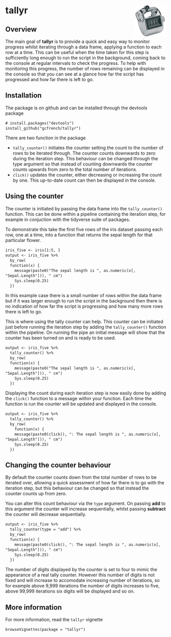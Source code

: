 # tallyr <img src="man/figures/tally_counter.png" align="right" />

## Overview

The main goal of **tallyr** is to provide a quick and easy way to monitor progress whilst iterating 
through a data frame, applying a function to each row at a time. This can be useful when the time 
taken for this step is sufficiently long enough to run the script in the background, coming back to 
the console at regular intervals to check the progress. To help with monitoring this progress, the
number of rows remaining can be displayed in the console so that you can see at a
glance how far the script has progressed and how far there is left to go.

## Installation

The package is on github and can be installed through the devtools package
```{r, eval = FALSE}
# install.packages("devtools")
install_github("gcfrench/tallyr")
```

There are two function in the package

* `tally_counter()` initiates the counter setting the count to the number of rows to be iterated 
through. The counter counts downwards to zero during the iteration step. This behaviour can be 
changed through the type argument so that instead of counting downwards the counter counts upwards
from zero to the total number of iterations. 
* `click()` updates the counter, either decreasing or
increasing the count by one. This up-to-date count can then be displayed in the console.

## Using the counter

The counter is initiated by passing the data frame into the `tally_counter()` function. This can be
done within a pipeline containing the iteration step, for example in conjuction with the tidyverse
suite of packages.

To demonstrate this take the first five rows of the iris dataset passing each row, one at a time,
into a function that returns the sepal length for that particular flower.

```{r}
iris_five <- iris[1:5, ]
output <- iris_five %>% 
  by_row(
  function(x) {
    message(paste0("The sepal length is ", as.numeric(x[, "Sepal.Length"])), " cm")
    Sys.sleep(0.25)
  })
```

In this example case there is a small number of rows within the data frame but if it was larger
enough to run the script in the background then there is no indication of how far the script is
progressing and how many more rows there is left to go.

This is where using the tally counter can help. This counter can be initiated just before running
the iteration step by adding the `tally_counter()` function within the pipeline. On running the pipe
an initial message will show that the counter has been turned on and is ready to be used.

```{r}
output <- iris_five %>% 
  tally_counter() %>% 
  by_row(
  function(x) {
    message(paste0("The sepal length is ", as.numeric(x[, "Sepal.Length"])), " cm")
    Sys.sleep(0.25)
  })
```

Displaying the count during each iteration step is now easily done by adding the `click()` function
to a message within your function. Each time the function is run the counter will be updated and
displayed in the console.

```{r}
output <- iris_five %>% 
  tally_counter() %>% 
  by_row(
    function(x) {
    message(paste0(click(), ": The sepal length is ", as.numeric(x[, "Sepal.Length"])), " cm")
    Sys.sleep(0.25)
  })
```

## Changing the counter behaviour

By default the counter counts down from the total number of rows to be iterated over, allowing a
quick assessment of how far there is to go with the iteration step, but this behaviour can be 
changed so that instead the counter counts up from zero.

You can alter this count behaviour via the `type` argument. On passing **add** to this argument the 
counter will increase sequentially, whilst passing **subtract** the counter will decrease 
sequentially.

```{r}
output <- iris_five %>% 
  tally_counter(type = "add") %>% 
  by_row(
  function(x) {
    message(paste0(click(), ": The sepal length is ", as.numeric(x[, "Sepal.Length"])), " cm")
    Sys.sleep(0.25)
  })
```

The number of digits displayed by the counter is set to four to mimic the appearance of a real tally
counter. However this number of digits is not fixed and will increase to accomodate increasing number
of iterations, so for example above 9,999 iterations the number of digits increases to five, above
99,999 iterations six digits will be displayed and so on.

## More information

For more information, read the `tallyr` vignette
```{r}
browseVignettes(package = "tallyr")
```
